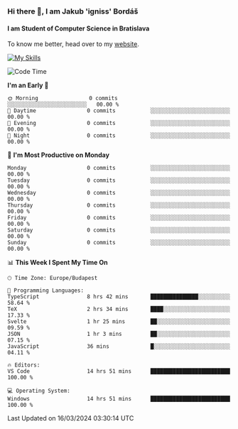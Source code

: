 ### Hi there 👋, I am Jakub 'igniss' Bordáš

#### I am Student of Computer Science in Bratislava
To know me better, head over to my [website](https://bordas.sk).

[![My Skills](https://skillicons.dev/icons?i=js,html,css,figma,svelte,java,kotlin,python,postgresql,typescript,nest,nodejs)](https://bordas.sk)


<!--START_SECTION:waka-->
![Code Time](http://img.shields.io/badge/Code%20Time-1%2C432%20hrs%2030%20mins-blue)

**I'm an Early 🐤** 

```text
🌞 Morning                0 commits           ░░░░░░░░░░░░░░░░░░░░░░░░░   00.00 % 
🌆 Daytime                0 commits           ░░░░░░░░░░░░░░░░░░░░░░░░░   00.00 % 
🌃 Evening                0 commits           ░░░░░░░░░░░░░░░░░░░░░░░░░   00.00 % 
🌙 Night                  0 commits           ░░░░░░░░░░░░░░░░░░░░░░░░░   00.00 % 
```
📅 **I'm Most Productive on Monday** 

```text
Monday                   0 commits           ░░░░░░░░░░░░░░░░░░░░░░░░░   00.00 % 
Tuesday                  0 commits           ░░░░░░░░░░░░░░░░░░░░░░░░░   00.00 % 
Wednesday                0 commits           ░░░░░░░░░░░░░░░░░░░░░░░░░   00.00 % 
Thursday                 0 commits           ░░░░░░░░░░░░░░░░░░░░░░░░░   00.00 % 
Friday                   0 commits           ░░░░░░░░░░░░░░░░░░░░░░░░░   00.00 % 
Saturday                 0 commits           ░░░░░░░░░░░░░░░░░░░░░░░░░   00.00 % 
Sunday                   0 commits           ░░░░░░░░░░░░░░░░░░░░░░░░░   00.00 % 
```


📊 **This Week I Spent My Time On** 

```text
🕑︎ Time Zone: Europe/Budapest

💬 Programming Languages: 
TypeScript               8 hrs 42 mins       ███████████████░░░░░░░░░░   58.64 % 
TeX                      2 hrs 34 mins       ████░░░░░░░░░░░░░░░░░░░░░   17.33 % 
Svelte                   1 hr 25 mins        ██░░░░░░░░░░░░░░░░░░░░░░░   09.59 % 
JSON                     1 hr 3 mins         ██░░░░░░░░░░░░░░░░░░░░░░░   07.15 % 
JavaScript               36 mins             █░░░░░░░░░░░░░░░░░░░░░░░░   04.11 % 

🔥 Editors: 
VS Code                  14 hrs 51 mins      █████████████████████████   100.00 % 

💻 Operating System: 
Windows                  14 hrs 51 mins      █████████████████████████   100.00 % 
```


 Last Updated on 16/03/2024 03:30:14 UTC
<!--END_SECTION:waka-->
